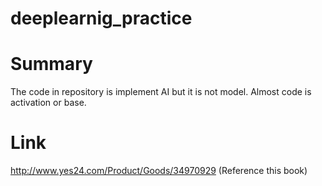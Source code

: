# deeplearnig_practice

# Summary
The code in repository is implement AI but it is not model. Almost code is activation or base.

# Link
http://www.yes24.com/Product/Goods/34970929 (Reference this book)
